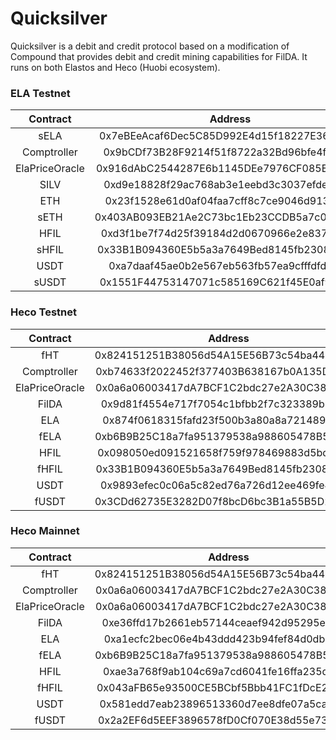 Quicksilver
=================
Quicksilver is a debit and credit protocol based on a modification of Compound that provides debit and credit mining capabilities for FilDA.
It runs on both Elastos and Heco (Huobi ecosystem).


### ELA Testnet
|       Contract       |                  Address                   |
| :------------------: | :----------------------------------------: |
| sELA | 0x7eBEeAcaf6Dec5C85D992E4d15f18227E3695d97 |
| Comptroller | 0x9bCDf73B28F9214f51f8722a32Bd96bfe4f16Fa6 |
| ElaPriceOracle | 0x916dAbC2544287E6b1145DEe7976CF085E5EEa5b |
| SILV | 0xd9e18828f29ac768ab3e1eebd3c3037efdef9e92 |
| ETH | 0x23f1528e61d0af04faa7cff8c7ce9046d9130789 |
| sETH | 0x403AB093EB21Ae2C73bc1Eb23CCDB5a7c0bb1C80 |
| HFIL | 0xd3f1be7f74d25f39184d2d0670966e2e837562e3 |
| sHFIL | 0x33B1B094360E5b5a3a7649Bed8145fb230898DB2 |
| USDT | 0xa7daaf45ae0b2e567eb563fb57ea9cfffdfd73dd |
| sUSDT | 0x1551F44753147071c585169C621f45E0af920f31 |


### Heco Testnet
|       Contract       |                  Address                   |
| :------------------: | :----------------------------------------: |
| fHT | 0x824151251B38056d54A15E56B73c54ba44811aF8 |
| Comptroller | 0xb74633f2022452f377403B638167b0A135DB096d |
| ElaPriceOracle | 0x0a6a06003417dA7BCF1C2bdc27e2A30C38EfF4Ad |
| FilDA | 0x9d81f4554e717f7054c1bfbb2f7c323389b116a5 |
| ELA | 0x874f0618315fafd23f500b3a80a8a72148936f8e |
| fELA | 0xb6B9B25C18a7fa951379538a988605478B5C0940 |
| HFIL | 0x098050ed091521658f759f978469883d5bd8ea19 |
| fHFIL | 0x33B1B094360E5b5a3a7649Bed8145fb230898DB2 |
| USDT | 0x9893efec0c06a5c82ed76a726d12ee469fe449d8 |
| fUSDT | 0x3CDd62735E3282D07f8bcD6bc3B1a55B5D28eddA |



### Heco Mainnet
|       Contract       |                  Address                   |
| :------------------: | :----------------------------------------: |
| fHT | 0x824151251B38056d54A15E56B73c54ba44811aF8 |
| Comptroller | 0x0a6a06003417dA7BCF1C2bdc27e2A30C38EfF4Ad |
| ElaPriceOracle | 0x0a6a06003417dA7BCF1C2bdc27e2A30C38EfF4Ad |
| FilDA | 0xe36ffd17b2661eb57144ceaef942d95295e637f0 |
| ELA | 0xa1ecfc2bec06e4b43ddd423b94fef84d0dbc8f5c |
| fELA | 0xb6B9B25C18a7fa951379538a988605478B5C0940 |
| HFIL | 0xae3a768f9ab104c69a7cd6041fe16ffa235d1810 |
| fHFIL | 0x043aFB65e93500CE5BCbf5Bbb41FC1fDcE2B7518 |
| USDT | 0x581edd7eab23896513360d7ee8dfe07a5cad2abd |
| fUSDT | 0x2a2EF6d5EEF3896578fD0Cf070E38d55e734Aa8E |

